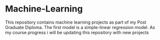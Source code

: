 # Machine-Learning
This repository contains machine learning projects as part of my Post Graduate Diploma. The first model is a simple-linear regression model. As my course progress i will be updating this repository with new projects

